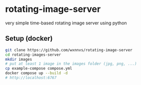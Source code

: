# rotating-image-server
very simple time-based rotating image server using python

## Setup (docker)

```bash
git clone https://github.com/wxnnvs/rotating-image-server
cd rotating-images-server
mkdir images
# put at least 1 image in the images folder (jpg, png, ...)
cp example-compose compose.yml
docker compose up --build -d
# http://localhost:6767
```